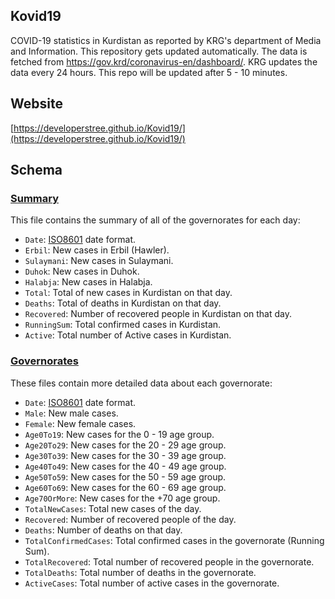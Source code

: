 
## Kovid19
COVID-19 statistics in Kurdistan as reported by KRG's department of Media and Information. This repository gets updated automatically. The data is fetched from https://gov.krd/coronavirus-en/dashboard/. KRG updates the data every 24 hours. This repo will be updated after 5 - 10 minutes.

## Website
[https://developerstree.github.io/Kovid19/](https://developerstree.github.io/Kovid19/)

## Schema

### [Summary](/data)
This file contains the summary of all of the governorates for each day:
 - `Date`: [ISO8601](https://en.wikipedia.org/wiki/ISO_8601) date format.
 - `Erbil`: New cases in Erbil (Hawler).
 - `Sulaymani`: New cases in Sulaymani.
 - `Duhok`: New cases in Duhok.
 - `Halabja`: New cases in Halabja.
 - `Total`: Total of new cases in Kurdistan on that day.
 - `Deaths`: Total of deaths in Kurdistan on that day.
 - `Recovered`: Number of recovered people in Kurdistan on that day.
 - `RunningSum`: Total confirmed cases in Kurdistan.
 - `Active`: Total number of Active cases in Kurdistan.

### [Governorates](/data/governorates)
These files contain more detailed data about each governorate:
 - `Date`: [ISO8601](https://en.wikipedia.org/wiki/ISO_8601) date format.     
 - `Male`: New male cases. 
 - `Female`:  New female cases. 
 - `Age0To19`:  New cases for the 0 - 19 age group. 
 - `Age20To29`:  New cases for the 20 - 29 age group. 
 - `Age30To39`:  New cases for the 30 - 39 age group.  
 - `Age40To49`:  New cases for the 40 - 49 age group. 
 - `Age50To59`: New cases for the 50 - 59 age group. 
 - `Age60To69`: New cases for the 60 - 69 age group.   
 - `Age70OrMore`: New cases for the +70 age group. 
 - `TotalNewCases`: Total new cases of the day.
 - `Recovered`:  Number of recovered people of the day. 
 - `Deaths`:  Number of deaths on that day.
 - `TotalConfirmedCases`: Total confirmed cases in the governorate (Running Sum).
 - `TotalRecovered`:  Total number of recovered people in the governorate.
 - `TotalDeaths`:  Total number of deaths in the governorate.
 - `ActiveCases`: Total number of active cases in the governorate.
